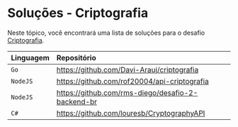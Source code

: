 # Soluções - Criptografia

Neste tópico, você encontrará uma lista de soluções para o desafio [Criptografia](PROBLEM.md).

| Linguagem | Repositório                                       |
|:----------|:--------------------------------------------------|
| `Go`      | https://github.com/Davi-Arauj/criptografia        |             
| `NodeJS`  | https://github.com/rof20004/api-criptografia      |             
| `NodeJS`  | https://github.com/rms-diego/desafio-2-backend-br |
| `C#`      | https://github.com/louresb/CryptographyAPI        |          
